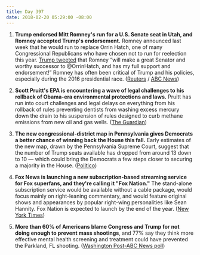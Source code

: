 ```yaml
---
title: Day 397
date: 2018-02-20 05:29:00 -08:00
---
```


1. **Trump endorsed Mitt Romney's run for a U.S. Senate seat in Utah, and Romney accepted Trump's endorsement.** Romney announced last week that he would run to replace Orrin Hatch, one of many Congressional Republicans who have chosen not to run for reelection this year. [Trump tweeted](https://twitter.com/realDonaldTrump/status/965773283554668544?ref_src=twsrc%5Etfw&ref_url=https%3A%2F%2Ftwitter.com%2FrealDonaldTrump%2Fstatus%2F965773283554668544) that Romney “will make a great Senator and worthy successor to @OrrinHatch, and has my full support and endorsement!” Romney has often been critical of Trump and his policies, especially during the 2016 presidential race. ([Reuters](https://www.reuters.com/article/us-trump-romney/trump-endorses-romney-in-run-for-u-s-senate-seat-in-utah-idUSKCN1G406B) / [ABC News](http://abcnews.go.com/Politics/trump-voices-support-mitt-romney-campaign-senate/story?id=53208232))

2. **Scott Pruitt's EPA is encountering a wave of legal challenges to his rollback of Obama-era environmental protections and laws.** Pruitt has run into court challenges and legal delays on everything from his rollback of rules preventing dentists from washing excess mercury down the drain to his suspension of rules designed to curb methane emissions from new oil and gas wells. ([The Guardian](https://www.theguardian.com/environment/2018/feb/20/donald-trump-epa-environmental-rollbacks-court-challenges))

3. **The new congressional-district map in Pennsylvania gives Democrats a better chance of winning back the House this fall.** Early estimates of the new map, drawn by the Pennsylvania Supreme Court, suggest that the number of Trump seats available has dropped from around 13 down to 10 — which could bring the Democrats a few steps closer to securing a majority in the House. ([Politico](https://www.politico.com/story/2018/02/19/pennsylvania-redistrict-democrats-midterms-354432))

4. **Fox News is launching a new subscription-based streaming service for Fox superfans, and they're calling it "Fox Nation."** The stand-alone subscription service would be available without a cable package, would focus mainly on right-leaning commentary, and would feature original shows and appearances by popular right-wing personalities like Sean Hannity. Fox Nation is expected to launch by the end of the year. ([New York Times](https://www.nytimes.com/2018/02/19/business/media/fox-news-streaming.html))

5. **More than 60% of Americans blame Congress and Trump for not doing enough to prevent mass shootings**, and 77% say they think more effective mental health screening and treatment could have prevented the Parkland, FL shooting. ([Washington Post-ABC News poll](https://www.washingtonpost.com/politics/most-americans-say-trump-congress-not-doing-enough-to-stop-mass-shootings-post-abc-poll-finds/2018/02/19/3d0005dc-15af-11e8-92c9-376b4fe57ff7_story.html?utm_term=.07c3d124fcdf))